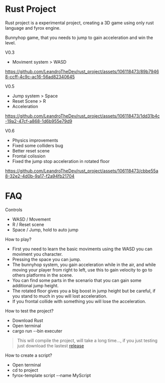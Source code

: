 # Rust Project
Rust project is a experimental project, creating a 3D game using only rust language and fyrox engine.

Bunnyhop game, that you needs to jump to gain acceleration and win the level.

V0.3
- Moviment system > WASD

https://github.com/LeandroTheDev/rust_project/assets/106118473/89b79468-ccff-4c9c-ac16-56ad82340645

V0.5
- Jump system > Space
- Reset Scene > R
- Acceleration

https://github.com/LeandroTheDev/rust_project/assets/106118473/1dd31b4c-19a2-47cf-a868-1d6b955e79d9

V0.6
- Physics improvements
- Fixed some colliders bug
- Better reset scene
- Frontal colission
- Fixed the jump stop acceleration in rotated floor

https://github.com/LeandroTheDev/rust_project/assets/106118473/cbbe55a8-32e2-4d0b-9a17-f2a94fb21704

# FAQ

Controls
- WASD / Movement
- R / Reset scene
- Space / Jump, hold to auto jump

How to play?
- First you need to learn the basic moviments using the WASD you can moviment you character.
- Pressing the space you can jump.
- The bunnyhop system, you gain acceleration while in the air, and while moving your player from right to left, use this to gain velocity to go to others platforms in the scene.
- You can find some parts in the scenario that you can gain some additional jump height.
- The rotated floor gives you a big boost in jump height but be careful, if you stand to much in you will lost acceleration.
- If you frontal collide with something you will lose the acceleration.

How to test the project?
- Download Rust
- Open terminal
- cargo run --bin executer
> This will compile the project, will take a long time..., if you just testing just download the lastest [release](https://github.com/LeandroTheDev/rust_project/releases)

How to create a script?
- Open terminal
- cd to project
- fyrox-template script --name MyScript
